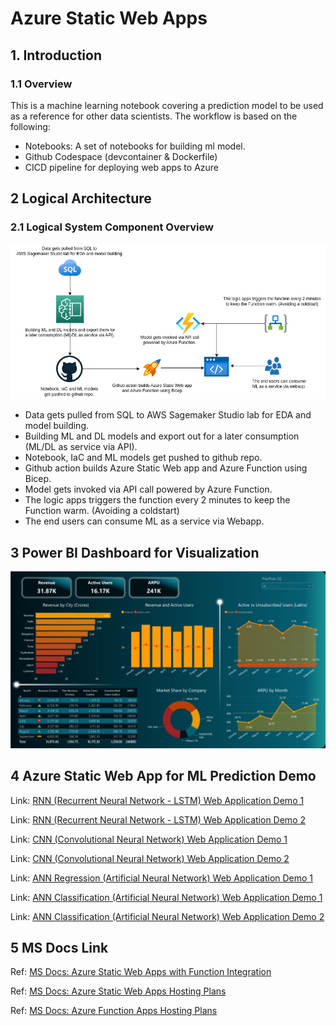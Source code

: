#  Azure Static Web Apps
## 1. Introduction
### 1.1	Overview
This is a machine learning notebook covering a prediction model to be used as a reference for other data scientists. The workflow is based on the following:
- Notebooks: A set of notebooks for building ml model.
- Github Codespace (devcontainer & Dockerfile)
- CICD pipeline for deploying web apps to Azure

## 2 Logical Architecture
### 2.1	Logical System Component Overview
![Figure 2: Logical Architecture Overview](./images/workflow.png)
- Data gets pulled from SQL to AWS Sagemaker Studio lab for EDA and model building.
- Building ML and DL models and export out for a later consumption (ML/DL as service via API).
- Notebook, IaC and ML models get pushed to github repo.
- Github action builds Azure Static Web app and Azure Function using Bicep.
- Model gets invoked via API call powered by Azure Function.
- The logic apps triggers the function every 2 minutes to keep the Function warm. (Avoiding a coldstart)
- The end users can consume ML as a service via Webapp.

## 3 Power BI Dashboard for Visualization
![Figure 3: Power BI Dashboard](./images/powerbi.png)

## 4 Azure Static Web App for ML Prediction Demo
Link: [RNN (Recurrent Neural Network - LSTM) Web Application Demo 1](https://lyoh001.com/mlvmaudit)

Link: [RNN (Recurrent Neural Network - LSTM) Web Application Demo 2](https://lyoh001.com/mlcloudaudit)

Link: [CNN (Convolutional Neural Network) Web Application Demo 1](https://lyoh001.com/mlcoffeeplantdiseases)

Link: [CNN (Convolutional Neural Network) Web Application Demo 2](https://lyoh001.com/mlcovid)

Link: [ANN Regression (Artificial Neural Network) Web Application Demo 1](https://lyoh001.com/mltelecom)

Link: [ANN Classification (Artificial Neural Network) Web Application Demo 1](https://lyoh001.com/mlmaternalmortality)

Link: [ANN Classification (Artificial Neural Network) Web Application Demo 2](https://lyoh001.com/mlsupplychain)

## 5 MS Docs Link
Ref: [MS Docs: Azure Static Web Apps with Function Integration](https://docs.microsoft.com/en-us/azure/static-web-apps/functions-bring-your-own/)

Ref: [MS Docs: Azure Static Web Apps Hosting Plans](https://learn.microsoft.com/en-us/azure/static-web-apps/plans)

Ref: [MS Docs: Azure Function Apps Hosting Plans](https://learn.microsoft.com/en-us/azure/azure-functions/functions-scale)